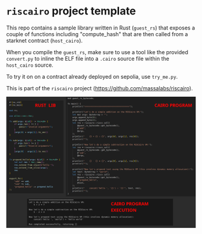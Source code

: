 # `riscairo` project template

This repo contains a sample library written in Rust (`guest_rs`) that exposes a couple of functions including "compute_hash" that are then called from a starknet contract (`host_cairo`).

When you compile the `guest_rs`, make sure to use a tool like the provided `convert.py` to inline the ELF file into a `.cairo` source file within the `host_cairo` source.

To try it on on a contract already deployed on sepolia, use `try_me.py`.

This is part of the `riscairo` project (https://github.com/massalabs/riscairo).


![alt text](overview.jpg)
